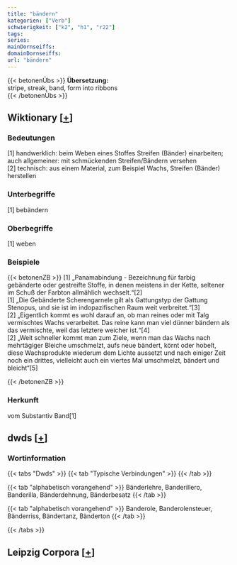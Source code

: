 ```yaml
---
title: "bändern"
kategorien: ["Verb"]
schwierigkeit: ["k2", "h1", "r22"]
tags:
series:
mainDornseiffs:
domainDornseiffs:
url: "bändern"
---
```


{{< betonenÜbs >}}
**Übersetzung:**  
stripe, streak, band, form into ribbons  
{{< /betonenÜbs >}}

## Wiktionary [[+](https://de.wiktionary.org/wiki/bändern)]

### Bedeutungen
[1] handwerklich: beim Weben eines Stoffes Streifen (Bänder) einarbeiten; auch allgemeiner: mit schmückenden Streifen/Bändern versehen  
[2] technisch: aus einem Material, zum Beispiel Wachs, Streifen (Bänder) herstellen  

### Unterbegriffe
[1] bebändern  

### Oberbegriffe
[1] weben  

### Beispiele
{{< betonenZB >}}
[1] „Panamabindung - Bezeichnung für farbig gebänderte oder gestreifte Stoffe, in denen meistens in der Kette, seltener im Schuß der Farbton allmählich wechselt.“[2]  
[1] „Die Gebänderte Scherengarnele gilt als Gattungstyp der Gattung Stenopus, und sie ist im indopazifischen Raum weit verbreitet.“[3]  
[2] „Eigentlich kommt es wohl darauf an, ob man reines oder mit Talg vermischtes Wachs verarbeitet. Das reine kann man viel dünner bändern als das vermischte, weil das letztere weicher ist.“[4]  
[2] „Weit schneller kommt man zum Ziele, wenn man das Wachs nach mehrtägiger Bleiche umschmelzt, aufs neue bändert, körnt oder hobelt, diese Wachsprodukte wiederum dem Lichte aussetzt und nach einiger Zeit noch ein drittes, vielleicht auch ein viertes Mal umschmelzt, bändert und bleicht“[5]  

{{< /betonenZB >}}
### Herkunft
vom Substantiv Band[1]  



## dwds [[+](https://www.dwds.de/wb/bändern)]

### Wortinformation
{{< tabs "Dwds" >}}
{{< tab "Typische Verbindungen" >}}
{{< /tab >}}

{{< tab "alphabetisch vorangehend" >}}
Bänderlehre, Banderillero, Banderilla, Bänderdehnung, Bänderbesatz
{{< /tab >}}

{{< tab "alphabetisch vorangehend" >}}
Banderole, Banderolensteuer, Bänderriss, Bändertanz, Bänderton
{{< /tab >}}

{{< /tabs >}}

## Leipzig Corpora [[+](https://corpora.uni-leipzig.de/en/res?word=bändern&corpusId=deu_newscrawl-public_2018)]

